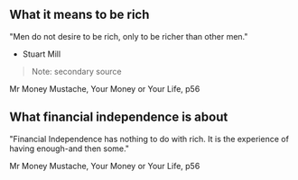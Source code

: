 ## What it means to be rich

"Men do not desire to be rich, only to be richer than other men."
- Stuart Mill

> Note: secondary source

Mr Money Mustache, Your Money or Your Life, p56

## What financial independence is about

"Financial Independence has nothing to do with rich. It is the experience of having enough-and then some."

Mr Money Mustache, Your Money or Your Life, p56